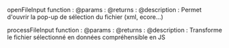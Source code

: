 openFileInput function :
@params :
@returns :
@description : Permet d'ouvrir la pop-up de sélection du fichier (xml, ecore...)

processFileInput function :
@params : 
@returns :
@description : Transforme le fichier sélectionné en données compréhensible en JS